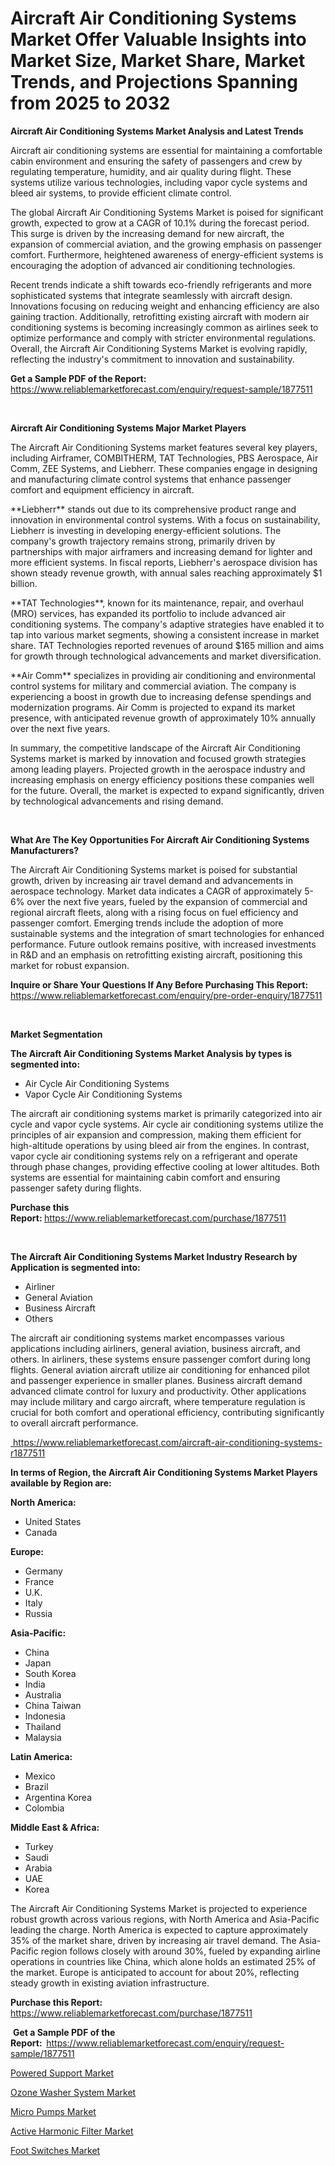 <p><h1>Aircraft Air Conditioning Systems Market Offer Valuable Insights into Market Size, Market Share, Market Trends, and Projections Spanning from 2025 to 2032</h1></p><p><strong>Aircraft Air Conditioning Systems Market Analysis and Latest Trends</strong></p>
<p><p>Aircraft air conditioning systems are essential for maintaining a comfortable cabin environment and ensuring the safety of passengers and crew by regulating temperature, humidity, and air quality during flight. These systems utilize various technologies, including vapor cycle systems and bleed air systems, to provide efficient climate control.</p><p>The global Aircraft Air Conditioning Systems Market is poised for significant growth, expected to grow at a CAGR of 10.1% during the forecast period. This surge is driven by the increasing demand for new aircraft, the expansion of commercial aviation, and the growing emphasis on passenger comfort. Furthermore, heightened awareness of energy-efficient systems is encouraging the adoption of advanced air conditioning technologies.</p><p>Recent trends indicate a shift towards eco-friendly refrigerants and more sophisticated systems that integrate seamlessly with aircraft design. Innovations focusing on reducing weight and enhancing efficiency are also gaining traction. Additionally, retrofitting existing aircraft with modern air conditioning systems is becoming increasingly common as airlines seek to optimize performance and comply with stricter environmental regulations. Overall, the Aircraft Air Conditioning Systems Market is evolving rapidly, reflecting the industry's commitment to innovation and sustainability.</p></p>
<p><strong>Get a Sample PDF of the Report:&nbsp;</strong> <a href="https://www.reliablemarketforecast.com/enquiry/request-sample/1877511?utm_campaign=1885&utm_medium=2&utm_source=Github&utm_content=ia&utm_term=10042025&utm_id=aircraft-air-conditioning-systems">https://www.reliablemarketforecast.com/enquiry/request-sample/1877511</a></p>
<p>&nbsp;</p>
<p><strong>Aircraft Air Conditioning Systems Major Market Players</strong></p>
<p><p>The Aircraft Air Conditioning Systems market features several key players, including Airframer, COMBITHERM, TAT Technologies, PBS Aerospace, Air Comm, ZEE Systems, and Liebherr. These companies engage in designing and manufacturing climate control systems that enhance passenger comfort and equipment efficiency in aircraft.</p><p>**Liebherr** stands out due to its comprehensive product range and innovation in environmental control systems. With a focus on sustainability, Liebherr is investing in developing energy-efficient solutions. The company's growth trajectory remains strong, primarily driven by partnerships with major airframers and increasing demand for lighter and more efficient systems. In fiscal reports, Liebherr's aerospace division has shown steady revenue growth, with annual sales reaching approximately $1 billion.</p><p>**TAT Technologies**, known for its maintenance, repair, and overhaul (MRO) services, has expanded its portfolio to include advanced air conditioning systems. The company's adaptive strategies have enabled it to tap into various market segments, showing a consistent increase in market share. TAT Technologies reported revenues of around $165 million and aims for growth through technological advancements and market diversification.</p><p>**Air Comm** specializes in providing air conditioning and environmental control systems for military and commercial aviation. The company is experiencing a boost in growth due to increasing defense spendings and modernization programs. Air Comm is projected to expand its market presence, with anticipated revenue growth of approximately 10% annually over the next five years.</p><p>In summary, the competitive landscape of the Aircraft Air Conditioning Systems market is marked by innovation and focused growth strategies among leading players. Projected growth in the aerospace industry and increasing emphasis on energy efficiency positions these companies well for the future. Overall, the market is expected to expand significantly, driven by technological advancements and rising demand.</p></p>
<p>&nbsp;</p>
<p><strong>What Are The Key Opportunities For Aircraft Air Conditioning Systems Manufacturers?</strong></p>
<p><p>The Aircraft Air Conditioning Systems market is poised for substantial growth, driven by increasing air travel demand and advancements in aerospace technology. Market data indicates a CAGR of approximately 5-6% over the next five years, fueled by the expansion of commercial and regional aircraft fleets, along with a rising focus on fuel efficiency and passenger comfort. Emerging trends include the adoption of more sustainable systems and the integration of smart technologies for enhanced performance. Future outlook remains positive, with increased investments in R&D and an emphasis on retrofitting existing aircraft, positioning this market for robust expansion.</p></p>
<p><strong>Inquire or Share Your Questions If Any Before Purchasing This Report:</strong> <a href="https://www.reliablemarketforecast.com/enquiry/pre-order-enquiry/1877511?utm_campaign=1885&utm_medium=2&utm_source=Github&utm_content=ia&utm_term=10042025&utm_id=aircraft-air-conditioning-systems">https://www.reliablemarketforecast.com/enquiry/pre-order-enquiry/1877511</a></p>
<p>&nbsp;</p>
<p><strong>Market Segmentation</strong></p>
<p><strong>The Aircraft Air Conditioning Systems Market Analysis by types is segmented into:</strong></p>
<p><ul><li>Air Cycle Air Conditioning Systems</li><li>Vapor Cycle Air Conditioning Systems</li></ul></p>
<p><p>The aircraft air conditioning systems market is primarily categorized into air cycle and vapor cycle systems. Air cycle air conditioning systems utilize the principles of air expansion and compression, making them efficient for high-altitude operations by using bleed air from the engines. In contrast, vapor cycle air conditioning systems rely on a refrigerant and operate through phase changes, providing effective cooling at lower altitudes. Both systems are essential for maintaining cabin comfort and ensuring passenger safety during flights.</p></p>
<p><strong>Purchase this Report:&nbsp;</strong><a href="https://www.reliablemarketforecast.com/purchase/1877511?utm_campaign=1885&utm_medium=2&utm_source=Github&utm_content=ia&utm_term=10042025&utm_id=aircraft-air-conditioning-systems">https://www.reliablemarketforecast.com/purchase/1877511</a></p>
<p>&nbsp;</p>
<p><strong>The Aircraft Air Conditioning Systems Market Industry Research by Application is segmented into:</strong></p>
<p><ul><li>Airliner</li><li>General Aviation</li><li>Business Aircraft</li><li>Others</li></ul></p>
<p><p>The aircraft air conditioning systems market encompasses various applications including airliners, general aviation, business aircraft, and others. In airliners, these systems ensure passenger comfort during long flights. General aviation aircraft utilize air conditioning for enhanced pilot and passenger experience in smaller planes. Business aircraft demand advanced climate control for luxury and productivity. Other applications may include military and cargo aircraft, where temperature regulation is crucial for both comfort and operational efficiency, contributing significantly to overall aircraft performance.</p></p>
<p><a href="https://www.reliablemarketforecast.com/aircraft-air-conditioning-systems-r1877511?utm_campaign=1885&utm_medium=2&utm_source=Github&utm_content=ia&utm_term=10042025&utm_id=aircraft-air-conditioning-systems">&nbsp;https://www.reliablemarketforecast.com/aircraft-air-conditioning-systems-r1877511</a></p>
<p><strong>In terms of Region, the Aircraft Air Conditioning Systems Market Players available by Region are:</strong></p>
<p>
    <p> <strong> North America: </strong>
        <ul>
            <li>United States</li>
            <li>Canada</li>
        </ul>
        </p> 
    <p> <strong> Europe: </strong>
        <ul>
            <li>Germany</li>
            <li>France</li>
            <li>U.K.</li>
            <li>Italy</li>
            <li>Russia</li>
        </ul>
        </p> 
    <p> <strong> Asia-Pacific: </strong>
        <ul>
            <li>China</li>
            <li>Japan</li>
            <li>South Korea</li>
            <li>India</li>
            <li>Australia</li>
            <li>China Taiwan</li>
            <li>Indonesia</li>
            <li>Thailand</li>
            <li>Malaysia</li>
        </ul>
        </p> 
    <p> <strong> Latin America: </strong>
        <ul>
            <li>Mexico</li>
            <li>Brazil</li>
            <li>Argentina Korea</li>
            <li>Colombia</li>
        </ul>
        </p> 
    <p> <strong> Middle East & Africa: </strong>
        <ul>
            <li>Turkey</li>
            <li>Saudi</li>
            <li>Arabia</li>
            <li>UAE</li>
            <li>Korea</li>
        </ul>
    </p>
    </p>
<p><p>The Aircraft Air Conditioning Systems Market is projected to experience robust growth across various regions, with North America and Asia-Pacific leading the charge. North America is expected to capture approximately 35% of the market share, driven by increasing air travel demand. The Asia-Pacific region follows closely with around 30%, fueled by expanding airline operations in countries like China, which alone holds an estimated 25% of the market. Europe is anticipated to account for about 20%, reflecting steady growth in existing aviation infrastructure.</p></p>
<p><strong>Purchase this Report: </strong><a href="https://www.reliablemarketforecast.com/purchase/1877511?utm_campaign=1885&utm_medium=2&utm_source=Github&utm_content=ia&utm_term=10042025&utm_id=aircraft-air-conditioning-systems">https://www.reliablemarketforecast.com/purchase/1877511</a></p>
<p>&nbsp;<strong>Get a Sample PDF of the Report:&nbsp;&nbsp;</strong><a href="https://www.reliablemarketforecast.com/enquiry/request-sample/1877511?utm_campaign=1885&utm_medium=2&utm_source=Github&utm_content=ia&utm_term=10042025&utm_id=aircraft-air-conditioning-systems">https://www.reliablemarketforecast.com/enquiry/request-sample/1877511</a></p>
<p><strong></strong></p>
<p><p><a href="https://github.com/cevzarvargem/Market-Research-Report-List-1/blob/main/powered-support-market.md?utm_campaign=1885&utm_medium=2&utm_source=Github&utm_content=ia&utm_term=10042025&utm_id=aircraft-air-conditioning-systems">Powered Support Market</a></p><p><a href="https://github.com/suebabuhai/Market-Research-Report-List-1/blob/main/ozone-washer-system-market.md?utm_campaign=1885&utm_medium=2&utm_source=Github&utm_content=ia&utm_term=10042025&utm_id=aircraft-air-conditioning-systems">Ozone Washer System Market</a></p><p><a href="https://github.com/burnicndole/Market-Research-Report-List-1/blob/main/micro-pumps-market.md?utm_campaign=1885&utm_medium=2&utm_source=Github&utm_content=ia&utm_term=10042025&utm_id=aircraft-air-conditioning-systems">Micro Pumps Market</a></p><p><a href="https://github.com/navodfetiya/Market-Research-Report-List-1/blob/main/active-harmonic-filter-market.md?utm_campaign=1885&utm_medium=2&utm_source=Github&utm_content=ia&utm_term=10042025&utm_id=aircraft-air-conditioning-systems">Active Harmonic Filter Market</a></p><p><a href="https://github.com/rutupueyed/Market-Research-Report-List-1/blob/main/foot-switches-market.md?utm_campaign=1885&utm_medium=2&utm_source=Github&utm_content=ia&utm_term=10042025&utm_id=aircraft-air-conditioning-systems">Foot Switches Market</a></p></p>